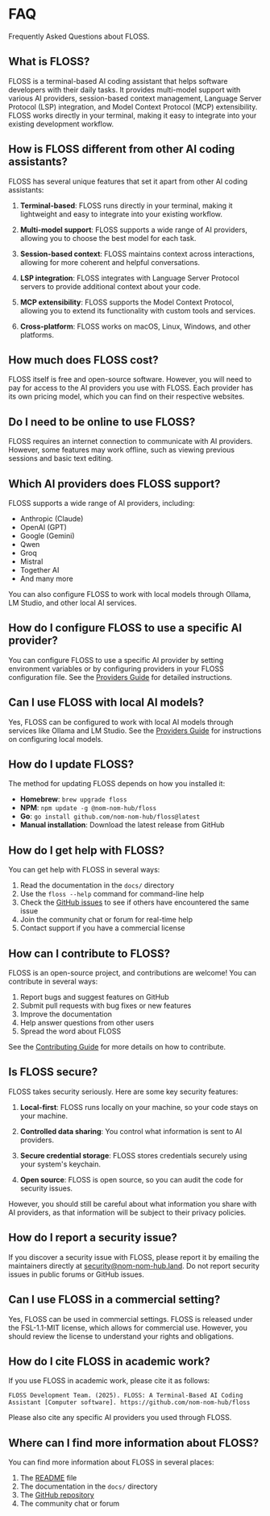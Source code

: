 # FAQ

Frequently Asked Questions about FLOSS.

## What is FLOSS?

FLOSS is a terminal-based AI coding assistant that helps software developers with their daily tasks. It provides multi-model support with various AI providers, session-based context management, Language Server Protocol (LSP) integration, and Model Context Protocol (MCP) extensibility. FLOSS works directly in your terminal, making it easy to integrate into your existing development workflow.

## How is FLOSS different from other AI coding assistants?

FLOSS has several unique features that set it apart from other AI coding assistants:

1. **Terminal-based**: FLOSS runs directly in your terminal, making it lightweight and easy to integrate into your existing workflow.

2. **Multi-model support**: FLOSS supports a wide range of AI providers, allowing you to choose the best model for each task.

3. **Session-based context**: FLOSS maintains context across interactions, allowing for more coherent and helpful conversations.

4. **LSP integration**: FLOSS integrates with Language Server Protocol servers to provide additional context about your code.

5. **MCP extensibility**: FLOSS supports the Model Context Protocol, allowing you to extend its functionality with custom tools and services.

6. **Cross-platform**: FLOSS works on macOS, Linux, Windows, and other platforms.

## How much does FLOSS cost?

FLOSS itself is free and open-source software. However, you will need to pay for access to the AI providers you use with FLOSS. Each provider has its own pricing model, which you can find on their respective websites.

## Do I need to be online to use FLOSS?

FLOSS requires an internet connection to communicate with AI providers. However, some features may work offline, such as viewing previous sessions and basic text editing.

## Which AI providers does FLOSS support?

FLOSS supports a wide range of AI providers, including:

- Anthropic (Claude)
- OpenAI (GPT)
- Google (Gemini)
- Qwen
- Groq
- Mistral
- Together AI
- And many more

You can also configure FLOSS to work with local models through Ollama, LM Studio, and other local AI services.

## How do I configure FLOSS to use a specific AI provider?

You can configure FLOSS to use a specific AI provider by setting environment variables or by configuring providers in your FLOSS configuration file. See the [Providers Guide](providers.md) for detailed instructions.

## Can I use FLOSS with local AI models?

Yes, FLOSS can be configured to work with local AI models through services like Ollama and LM Studio. See the [Providers Guide](providers.md) for instructions on configuring local models.

## How do I update FLOSS?

The method for updating FLOSS depends on how you installed it:

- **Homebrew**: `brew upgrade floss`
- **NPM**: `npm update -g @nom-nom-hub/floss`
- **Go**: `go install github.com/nom-nom-hub/floss@latest`
- **Manual installation**: Download the latest release from GitHub

## How do I get help with FLOSS?

You can get help with FLOSS in several ways:

1. Read the documentation in the `docs/` directory
2. Use the `floss --help` command for command-line help
3. Check the [GitHub issues](https://github.com/nom-nom-hub/floss/issues) to see if others have encountered the same issue
4. Join the community chat or forum for real-time help
5. Contact support if you have a commercial license

## How can I contribute to FLOSS?

FLOSS is an open-source project, and contributions are welcome! You can contribute in several ways:

1. Report bugs and suggest features on GitHub
2. Submit pull requests with bug fixes or new features
3. Improve the documentation
4. Help answer questions from other users
5. Spread the word about FLOSS

See the [Contributing Guide](../developer/contributing.md) for more details on how to contribute.

## Is FLOSS secure?

FLOSS takes security seriously. Here are some key security features:

1. **Local-first**: FLOSS runs locally on your machine, so your code stays on your machine.

2. **Controlled data sharing**: You control what information is sent to AI providers.

3. **Secure credential storage**: FLOSS stores credentials securely using your system's keychain.

4. **Open source**: FLOSS is open source, so you can audit the code for security issues.

However, you should still be careful about what information you share with AI providers, as that information will be subject to their privacy policies.

## How do I report a security issue?

If you discover a security issue with FLOSS, please report it by emailing the maintainers directly at security@nom-nom-hub.land. Do not report security issues in public forums or GitHub issues.

## Can I use FLOSS in a commercial setting?

Yes, FLOSS can be used in commercial settings. FLOSS is released under the FSL-1.1-MIT license, which allows for commercial use. However, you should review the license to understand your rights and obligations.

## How do I cite FLOSS in academic work?

If you use FLOSS in academic work, please cite it as follows:

```
FLOSS Development Team. (2025). FLOSS: A Terminal-Based AI Coding Assistant [Computer software]. https://github.com/nom-nom-hub/floss
```

Please also cite any specific AI providers you used through FLOSS.

## Where can I find more information about FLOSS?

You can find more information about FLOSS in several places:

1. The [README](../../README.md) file
2. The documentation in the `docs/` directory
3. The [GitHub repository](https://github.com/nom-nom-hub/floss)
4. The community chat or forum